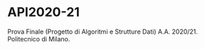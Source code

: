 # API2020-21
Prova Finale (Progetto di Algoritmi e Strutture Dati) A.A. 2020/21. Politecnico di Milano.
